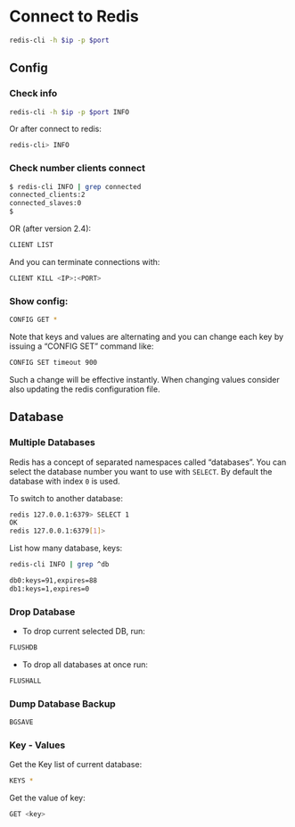 # Connect to Redis
```sh
redis-cli -h $ip -p $port
```

## Config

### Check info
```sh
redis-cli -h $ip -p $port INFO
```

Or after connect to redis:
```sh
redis-cli> INFO
```

### Check number clients connect
```sh
$ redis-cli INFO | grep connected
connected_clients:2
connected_slaves:0
$
```
OR (after version 2.4):
```sh
CLIENT LIST
```
And you can terminate connections with:
```sh
CLIENT KILL <IP>:<PORT>
```
### Show config:
```sh
CONFIG GET *
```

Note that keys and values are alternating and you can change each key by issuing a “CONFIG SET” command like:
```sh
CONFIG SET timeout 900
```
Such a change will be effective instantly. When changing values consider also updating the redis configuration file.
## Database
### Multiple Databases
Redis has a concept of separated namespaces called “databases”. You can select the database number you want to use with `SELECT`. By default the database with index `0` is used.

To switch to another database:
```sh
redis 127.0.0.1:6379> SELECT 1
OK
redis 127.0.0.1:6379[1]>
```

List how many database, keys:
```sh
redis-cli INFO | grep ^db

db0:keys=91,expires=88
db1:keys=1,expires=0
```

### Drop Database
- To drop current selected DB, run:
```sh
FLUSHDB
```
- To drop all databases at once run:
```sh
FLUSHALL
```
### Dump Database Backup
```sh
BGSAVE
```
### Key - Values

Get the Key list of current database:
```sh
KEYS *
```
Get the value of key:
```sh
GET <key>
```
